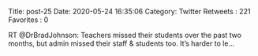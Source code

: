 Title: post-25
Date: 2020-05-24 16:35:06
Category: Twitter
Retweets : 221
Favorites : 0

RT @DrBradJohnson: Teachers missed their students over the past two months, but admin missed their staff &amp; students too.  It’s harder to le…